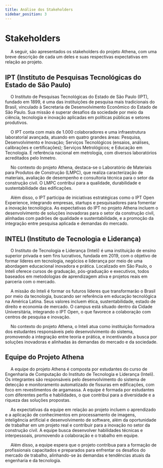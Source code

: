 ```yaml
---
title: Análise dos Stakeholders
sidebar_position: 3
---
```


# Stakeholders

&emsp;  A seguir, são apresentados os stakeholders do projeto Athena, com uma breve descrição de cada um deles e suas respectivas expectativas em relação ao projeto.

## IPT (Instituto de Pesquisas Tecnológicas do Estado de São Paulo)
&emsp; O Instituto de Pesquisas Tecnológicas do Estado de São Paulo (IPT), fundado em 1899, é uma das instituições de pesquisa mais tradicionais do Brasil, vinculado à Secretaria de Desenvolvimento Econômico do Estado de São Paulo. Sua missão é superar desafios da sociedade por meio da ciência, tecnologia e inovação aplicadas em políticas públicas e setores produtivos.

&emsp; O IPT conta com mais de 1.000 colaboradores e uma infraestrutura laboratorial avançada, atuando em quatro grandes áreas: Pesquisa, Desenvolvimento e Inovação; Serviços Tecnológicos (ensaios, análises, calibrações e certificações); Serviços Metrológicos; e Educação em Tecnologia. É referência nacional em metrologia, com diversos laboratórios acreditados pelo Inmetro.

&emsp; No contexto do projeto Athena, destaca-se o Laboratório de Materiais para Produtos de Construção (LMPC), que realiza caracterização de materiais, avaliação de desempenho e consultoria técnica para o setor da construção civil. O LMPC contribui para a qualidade, durabilidade e sustentabilidade das edificações.

&emsp; Além disso, o IPT participa de iniciativas estratégicas como o IPT Open Experience, integrando empresas, startups e pesquisadores para fomentar a inovação tecnológica. As expectativas do IPT no projeto Athena incluem o desenvolvimento de soluções inovadoras para o setor da construção civil, alinhadas com padrões de qualidade e sustentabilidade, e a promoção da integração entre pesquisa aplicada e demandas do mercado.

## INTELI (Instituto de Tecnologia e Liderança)
&emsp; O Instituto de Tecnologia e Liderança (Inteli) é uma instituição de ensino superior privada e sem fins lucrativos, fundada em 2019, com o objetivo de formar líderes em tecnologia, negócios e liderança por meio de uma abordagem educacional inovadora e prática. Localizado em São Paulo, o Inteli oferece cursos de graduação, pós-graduação e executivos, todos baseados em metodologias de aprendizagem ativa e projetos reais em parceria com o mercado.

&emsp; A missão do Inteli é formar os futuros líderes que transformarão o Brasil por meio da tecnologia, buscando ser referência em educação tecnológica na América Latina. Seus valores incluem ética, sustentabilidade, estado de direito e economia de mercado. O campus está situado dentro da Cidade Universitária, integrando o IPT Open, o que favorece a colaboração com centros de pesquisa e inovação.

&emsp; No contexto do projeto Athena, o Inteli atua como instituição formadora dos estudantes responsáveis pelo desenvolvimento do sistema, promovendo a integração entre teoria e prática, e incentivando a busca por soluções inovadoras e alinhadas às demandas do mercado e da sociedade.

## Equipe do Projeto Athena

&emsp; A equipe do projeto Athena é composta por estudantes do curso de Engenharia de Computação do Instituto de Tecnologia e Liderança (Inteli). Os integrantes são responsáveis pelo desenvolvimento do sistema de detecção e monitoramento automatizado de fissuras em edificações, com foco em revestimentos de argamassa. A equipe é formada por estudantes com diferentes perfis e habilidades, o que contribui para a diversidade e a riqueza das soluções propostas.

&emsp; As expectativas da equipe em relação ao projeto incluem o aprendizado e a aplicação de conhecimentos em processamento de imagens, inteligência artificial e desenvolvimento de software, além da oportunidade de trabalhar em um projeto real e contribuir para a inovação no setor da construção civil. A equipe busca desenvolver habilidades técnicas e interpessoais, promovendo a colaboração e o trabalho em equipe.

&emsp; Além disso, a equipe espera que o projeto contribua para a formação de profissionais capacitados e preparados para enfrentar os desafios do mercado de trabalho, alinhando-se às demandas e tendências atuais da engenharia e da tecnologia.